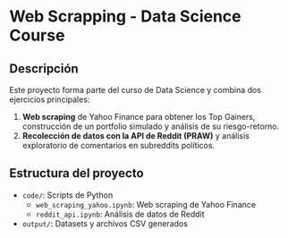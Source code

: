 # Web Scrapping - Data Science Course

## Descripción
Este proyecto forma parte del curso de Data Science y combina dos ejercicios principales:

1. **Web scraping** de Yahoo Finance para obtener los Top Gainers, construcción de un portfolio simulado y análisis de su riesgo-retorno.
2. **Recolección de datos con la API de Reddit (PRAW)** y análisis exploratorio de comentarios en subreddits políticos.

## Estructura del proyecto
- `code/`: Scripts de Python
  - `web_scraping_yahoo.ipynb`: Web scraping de Yahoo Finance
  - `reddit_api.ipynb`: Análisis de datos de Reddit
- `output/`: Datasets y archivos CSV generados
